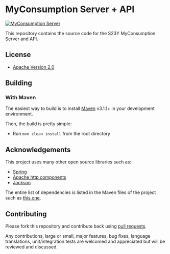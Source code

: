 # MyConsumption Server + API

[![MyConsumption Server](https://photos-6.dropbox.com/t/2/AACzn7Kiwm5_4_ObnQwVMj4UV6fVhkPSpqq6-Z7xhxU3_w/12/22987083/png/1024x768/3/1427986800/0/2/banner-myconsumption-server.png/CMuC-wogASACIAMoASgC/-SVAJuvPBILuoq7acqDn_XNj0UYoEUiao83kKZNO1vM)](http://s23y.org)

This repository contains the source code for the S23Y MyConsumption Server and API.

## License

* [Apache Version 2.0](http://www.apache.org/licenses/LICENSE-2.0.html)

## Building

### With Maven

The easiest way to build is to install [Maven](http://maven.apache.org/download.html)
v3.1.1+ in your development environment. 

Then, the build is pretty simple:

* Run `mvn clean install` from the root directory 

## Acknowledgements

This project uses many other open source libraries such as:

* [Spring](https://github.com/spring-projects/spring-framework)
* [Apache http components](https://github.com/apache/httpclient)
* [Jackson](https://github.com/FasterXML/jackson)

The entire list of dependencies
is listed in the Maven files of the project such as [this one](https://github.com/S23Y/myconsumption-server/blob/master/pom.xml).

## Contributing

Please fork this repository and contribute back using
[pull requests](https://github.com/S23Y/myconsumption-server/pulls).

Any contributions, large or small, major features, bug fixes, language translations, 
unit/integration tests are welcomed and appreciated
but will be reviewed and discussed.